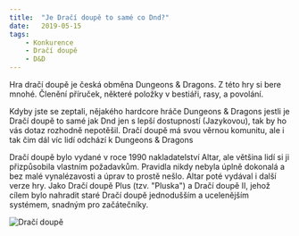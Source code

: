 ```yaml
---
title:  "Je Dračí doupě to samé co Dnd?"
date:   2019-05-15
tags: 
    - Konkurence
    - Dračí doupě
    - D&D
---
```

Hra dračí doupě je česká obměna Dungeons & Dragons. Z této hry si bere mnohé. Členění příruček, některé položky v bestiáři, rasy, a povolání.

Kdyby jste se zeptali, nějakého hardcore hráče Dungeons & Dragons jestli je Dračí doupě to samé jak Dnd jen s lepší dostupností (Jazykovou), tak by ho vás dotaz rozhodně nepotěšil. Dračí doupě má svou věrnou komunitu, ale i tak čim dál víc lidí odchází k Dungeons & Dragons

Dračí doupě bylo vydané v roce 1990 nakladatelství Altar, ale většina lidí si ji přizpůsobila vlastním požadavkům. Pravidla nikdy nebyla úplně dokonalá a bez malé vynalézavosti a úprav to prostě nešlo. Altar poté vydával i další verze hry. Jako Dračí doupě Plus (tzv. "Pluska") a Dračí doupě II, jehož cílem bylo nahradit staré Dračí doupě jednodušším a ucelenějším systémem, snadným pro začátečníky.

![Dračí doupě](https://i00.eu/img/497/1200x630/55y73wfi/10243.jpg "Dračí doupě")